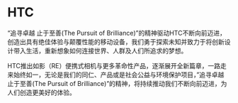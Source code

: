 # 

# HTC

“追寻卓越 止于至善(The Pursuit of Brilliance)”的精神驱动HTC不断向前迈进，创造出具有绝佳体验与颠覆性能的移动设备，我们勇于探索未知并致力于将创新设计带入生活，重新想象如何连接世界、人群及人们所追求的梦想。

HTC推出如影（RE）便携式相机与更多革命性产品，逐渐展开全新篇章，一路走来始终如一，无论是我们的同仁、产品或是社会公益与环境保护项目，”追寻卓越 止于至善(The Pursuit of Brilliance)”的精神，将持续推动我们不断向前迈进，为人们创造更美好的体验。

